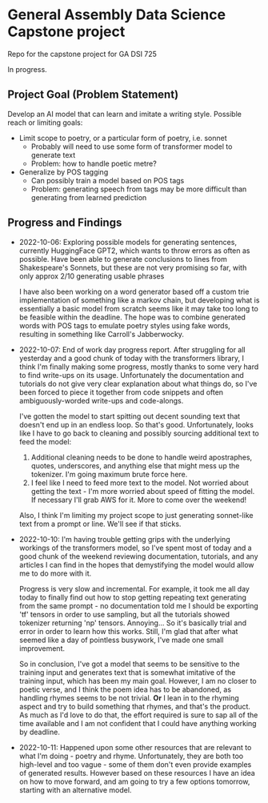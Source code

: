 # General Assembly Data Science Capstone project

Repo for the capstone project for GA DSI 725

In progress.

## Project Goal (Problem Statement)

Develop an AI model that can learn and imitate a writing style. Possible reach
or limiting goals:

- Limit scope to poetry, or a particular form of poetry, i.e. sonnet
  - Probably will need to use some form of transformer model to generate text
  - Problem: how to handle poetic metre?
- Generalize by POS tagging
  - Can possibly train a model based on POS tags
  - Problem: generating speech from tags may be more difficult than generating
      from learned prediction

## Progress and Findings

- 2022-10-06: Exploring possible models for generating sentences, currently
HuggingFace GPT2, which wants to throw errors as often as possible. Have been
able to generate conclusions to lines from Shakespeare's Sonnets, but these are
not very promising so far, with only approx 2/10 generating usable phrases

  I have also been working on a word generator based off a custom trie
implementation of something like a markov chain, but developing what is
essentially a basic model from scratch seems like it may take too long to be
feasible within the deadline. The hope was to combine generated words with POS
tags to emulate poetry styles using fake words, resulting in something like
Carroll's Jabberwocky.

- 2022-10-07: End of work day progress report. After struggling for all
yesterday and a good chunk of today with the transformers library, I think I'm
finally making some progress, mostly thanks to some very hard to find write-ups
on its usage. Unfortunately the documentation and tutorials do not give very
clear explanation about what things do, so I've been forced to piece it
together from code snippets and often ambiguously-worded write-ups and
code-alongs.

  I've gotten the model to start spitting out decent sounding text that doesn't
end up in an endless loop. So that's good. Unfortunately, looks like I have to
go back to cleaning and possibly sourcing additional text to feed the model:

  1. Additional cleaning needs to be done to handle weird apostraphes, quotes,
   underscores, and anything else that might mess up the tokenizer. I'm going
   maximum brute force here.
  2. I feel like I need to feed more text to the model. Not worried about getting
   the text - I'm more worried about speed of fitting the model. If necessary
   I'll grab AWS for it. More to come over the weekend!

  Also, I think I'm limiting my project scope to just generating sonnet-like text
from a prompt or line. We'll see if that sticks.

- 2022-10-10: I'm having trouble getting grips with the underlying workings of
the transformers model, so I've spent most of today and a good chunk of the
weekend reviewing documentation, tutorials, and any articles I can find in the
hopes that demystifying the model would allow me to do more with it.

  Progress is very slow and incremental. For example, it took me all day today
  to finally find out how to stop getting repeating text generating from the
  same prompt - no documentation told me I should be exporting 'tf' tensors in
  order to use sampling, but all the tutorials showed tokenizer returning 'np'
  tensors. Annoying... So it's basically trial and error in order to learn how
  this works. Still, I'm glad that after what seemed like a day of pointless
  busywork, I've made one small improvement.

  So in conclusion, I've got a model that seems to be sensitive to the training
  input and generates text that is somewhat imitative of the training input,
  which has been my main goal. However, I am no closer to poetic verse, and
  I think the poem idea has to be abandoned, as handling rhymes seems to be
  not trivial. **Or** I lean in to the rhyming aspect and try to build
  something that rhymes, and that's the product. As much as I'd love to do
  that, the effort required is sure to sap all of the time available and I am
  not confident that I could have anything working by deadline.

- 2022-10-11: Happened upon some other resources that are relevant to what I'm
doing - poetry and rhyme. Unfortunately, they are both too high-level and too
vague - some of them don't even provide examples of generated results. However
based on these resources I have an idea on how to move forward, and am going to
try a few options tomorrow, starting with an alternative model.
